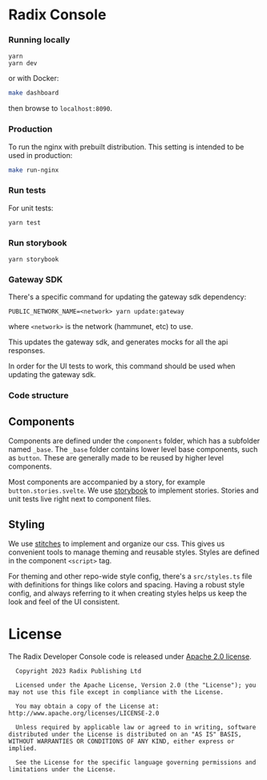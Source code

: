 # Radix Console


### Running locally

```
yarn
yarn dev
```

or with Docker:

```bash
make dashboard
```

then browse to `localhost:8090`.

### Production

To run the nginx with prebuilt distribution. This setting is intended to be used in production:

```bash
make run-nginx
```

### Run tests

For unit tests:

```
yarn test
```

### Run storybook

```
yarn storybook
```

### Gateway SDK

There's a specific command for updating the gateway sdk dependency:

```
PUBLIC_NETWORK_NAME=<network> yarn update:gateway
```

where `<network>` is the network (hammunet, etc) to use.

This updates the gateway sdk, and generates mocks for all the api responses.

In order for the UI tests to work, this command should be used when updating the gateway sdk.

### Code structure

## Components

Components are defined under the `components` folder, which has a subfolder named `_base`. The `_base` folder contains lower level base components, such as `button`. These are generally made to be reused by higher level components.

Most components are accompanied by a story, for example `button.stories.svelte`. We use [storybook](https://storybook.js.org/) to implement stories. Stories and unit tests live right next to component files.

## Styling

We use [stitches](https://stitches.dev/) to implement and organize our css. This gives us convenient tools to manage theming and reusable styles. Styles are defined in the component `<script>` tag.

For theming and other repo-wide style config, there's a `src/styles.ts` file with definitions for things like colors and spacing. Having a robust style config, and always referring to it when creating styles helps us keep the look and feel of the UI consistent.

# License

The Radix Developer Console code is released under [Apache 2.0 license](LICENSE).

      Copyright 2023 Radix Publishing Ltd

      Licensed under the Apache License, Version 2.0 (the "License"); you may not use this file except in compliance with the License.

      You may obtain a copy of the License at: http://www.apache.org/licenses/LICENSE-2.0

      Unless required by applicable law or agreed to in writing, software distributed under the License is distributed on an "AS IS" BASIS, WITHOUT WARRANTIES OR CONDITIONS OF ANY KIND, either express or implied.

      See the License for the specific language governing permissions and limitations under the License.
